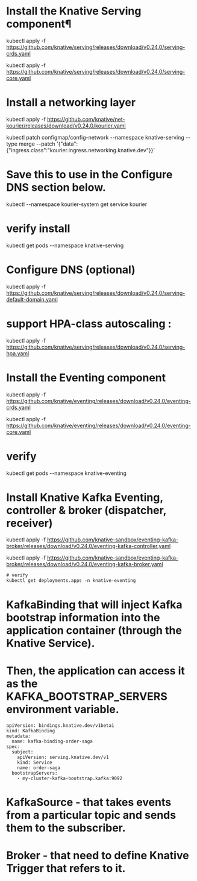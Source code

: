 
# Install the Knative Serving component¶

kubectl apply -f https://github.com/knative/serving/releases/download/v0.24.0/serving-crds.yaml

kubectl apply -f https://github.com/knative/serving/releases/download/v0.24.0/serving-core.yaml

# Install a networking layer

kubectl apply -f https://github.com/knative/net-kourier/releases/download/v0.24.0/kourier.yaml

kubectl patch configmap/config-network --namespace knative-serving --type merge --patch '{"data":{"ingress.class":"kourier.ingress.networking.knative.dev"}}'
  

# Save this to use in the Configure DNS section below.
  
kubectl --namespace kourier-system get service kourier

# verify install

kubectl get pods --namespace knative-serving

# Configure DNS (optional)

kubectl apply -f https://github.com/knative/serving/releases/download/v0.24.0/serving-default-domain.yaml

# support HPA-class autoscaling :

kubectl apply -f https://github.com/knative/serving/releases/download/v0.24.0/serving-hpa.yaml

# Install the Eventing component

kubectl apply -f https://github.com/knative/eventing/releases/download/v0.24.0/eventing-crds.yaml

kubectl apply -f https://github.com/knative/eventing/releases/download/v0.24.0/eventing-core.yaml

# verify 

kubectl get pods --namespace knative-eventing

# Install Knative Kafka Eventing, controller & broker (dispatcher, receiver)

kubectl apply -f https://github.com/knative-sandbox/eventing-kafka-broker/releases/download/v0.24.0/eventing-kafka-controller.yaml

kubectl apply -f https://github.com/knative-sandbox/eventing-kafka-broker/releases/download/v0.24.0/eventing-kafka-broker.yaml
	
	# verify
	kubectl get deployments.apps -n knative-eventing
	
# KafkaBinding that will inject Kafka bootstrap information into the application container (through the Knative Service). 
# Then, the application can access it as the KAFKA_BOOTSTRAP_SERVERS environment variable.	
```
apiVersion: bindings.knative.dev/v1beta1
kind: KafkaBinding
metadata:
  name: kafka-binding-order-saga
spec:
  subject:
    apiVersion: serving.knative.dev/v1
    kind: Service
    name: order-saga
  bootstrapServers:
    - my-cluster-kafka-bootstrap.kafka:9092
```

# KafkaSource - that takes events from a particular topic and sends them to the subscriber. 

# Broker - that need to define Knative Trigger that refers to it.

	
